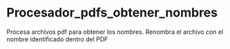 # Procesador_pdfs_obtener_nombres
Procesa archivos pdf para obtener los nombres. Renombra el archivo con el nombre identificado dentro del PDF

